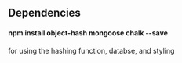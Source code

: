 ## Dependencies
#### npm install object-hash mongoose chalk --save 
for using the hashing function, databse, and styling 
